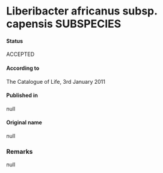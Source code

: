 # Liberibacter africanus subsp. capensis SUBSPECIES

#### Status
ACCEPTED

#### According to
The Catalogue of Life, 3rd January 2011

#### Published in
null

#### Original name
null

### Remarks
null